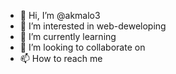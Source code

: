 - 👋 Hi, I’m @akmalo3
- 👀 I’m interested in web-deweloping
- 🌱 I’m currently learning 
- 💞️ I’m looking to collaborate on
- 📫 How to reach me

<!---
akmalo3/akmalo3 is a ✨ special ✨ repository because its `README.md` (this file) appears on your GitHub profile.
You can click the Preview link to take a look at your changes.
--->
